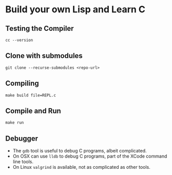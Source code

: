 # Build your own Lisp and Learn C

## Testing the Compiler

```shell
cc --version
```

## Clone with submodules

```
git clone --recurse-submodules <repo-url>
```

## Compiling

```shell
make build file=REPL.c
```

## Compile and Run

```
make run
```

## Debugger

- The `gdb` tool is useful to debug C programs, albeit complicated.
- On OSX can use `lldb` to debug C programs, part of the XCode command line tools.
- On Linux `valgrind` is available, not as complicated as other tools.

